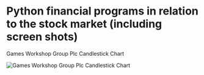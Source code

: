 # Python financial programs in relation to the stock market (including screen shots)

Games Workshop Group Plc Candlestick Chart

![Games Workshop Group Plc Candlestick Chart](https://user-images.githubusercontent.com/61794569/116079817-2f0fd400-a690-11eb-8679-cca831ef13d6.png)
